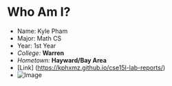 # Who Am I?
* Name: Kyle Pham
* Major: Math CS
* Year: 1st Year
* *College:* **Warren**
* *Hometown:* **Hayward/Bay Area**
* [Link] (https://kphxmz.github.io/cse15l-lab-reports/)
* ![Image](https://user-images.githubusercontent.com/130005714/230235375-9b9c8f39-44c1-4bb1-a873-d83a3956fa6d.png)

